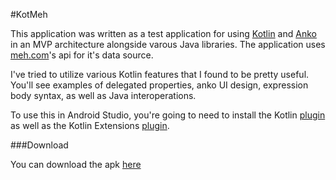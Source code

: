 #KotMeh

This application was written as a test application for using [Kotlin](kotlinlang.org) and [Anko](https://github.com/JetBrains/anko) in an MVP architecture alongside varous Java libraries. 
The application uses [meh.com](meh.com)'s api for it's data source.

I've tried to utilize various Kotlin features that I found to be pretty useful. 
You'll see examples of delegated properties, anko UI design, expression body syntax, as well as Java interoperations.

To use this in Android Studio, you're going to need to install the Kotlin [plugin](https://plugins.jetbrains.com/plugin/6954?pr=idea) as well as the Kotlin Extensions [plugin](https://plugins.jetbrains.com/plugin/7717?pr=idea).

###Download

You can download the apk [here](https://github.com/burntcookie90/KotMeh/releases/tag/0.1)
